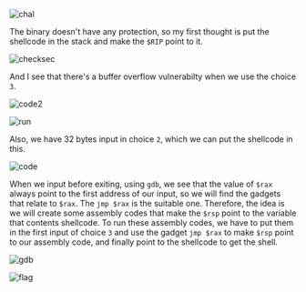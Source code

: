 ![chal](https://github.com/user-attachments/assets/fc4c839b-e4a9-4538-aec5-992c0ea5a0d7)


The binary doesn't have any protection, so my first thought is put the shellcode in the stack and make the `$RIP` point to it.

![checksec](https://github.com/user-attachments/assets/6257bc50-10e6-49ad-92d8-dfa65551f162)


And I see that there's a buffer overflow vulnerabilty when we use the choice `3`.

![code2](https://github.com/user-attachments/assets/bba9b6ee-0ceb-4ad9-8f50-45febd60e7a7)


![run](https://github.com/user-attachments/assets/60de7521-2b04-4dac-8dc1-b382f9117780)


Also, we have 32 bytes input in choice `2`, which we can put the shellcode in this.

![code](https://github.com/user-attachments/assets/955321e3-9681-4db4-a9d5-3b6f0e677348)


When we input before exiting, using `gdb`, we see that the value of `$rax` always point to the first address of our input, so we will find the gadgets that relate to `$rax`. The `jmp $rax` is the suitable one. Therefore, the idea is we will create some assembly codes that make the `$rsp` point to the variable that contents shellcode. To run these assembly codes, we have to put them in the first input of choice `3` and use the gadget `jmp $rax` to make `$rsp` point to our assembly code, and finally point to the shellcode to get the shell.

![gdb](https://github.com/user-attachments/assets/ffeca99b-12af-4a15-b140-e47aaf54b8b5)


![flag](https://github.com/user-attachments/assets/74092410-7109-4370-ae09-edec3dccdcd2)
